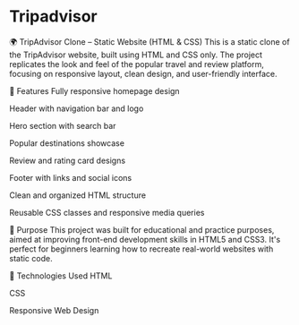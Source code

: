 # Tripadvisor

🌍 TripAdvisor Clone – Static Website (HTML & CSS)
This is a static clone of the TripAdvisor website, built using HTML and CSS only. The project replicates the look and feel of the popular travel and review platform, focusing on responsive layout, clean design, and user-friendly interface.

🔧 Features
Fully responsive homepage design

Header with navigation bar and logo

Hero section with search bar

Popular destinations showcase

Review and rating card designs

Footer with links and social icons

Clean and organized HTML structure

Reusable CSS classes and responsive media queries

🎯 Purpose
This project was built for educational and practice purposes, aimed at improving front-end development skills in HTML5 and CSS3. It's perfect for beginners learning how to recreate real-world websites with static code.

📁 Technologies Used
HTML

CSS

Responsive Web Design
